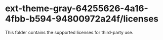 # ext-theme-gray-64255626-4a16-4fbb-b594-94800972a24f/licenses

This folder contains the supported licenses for third-party use.
